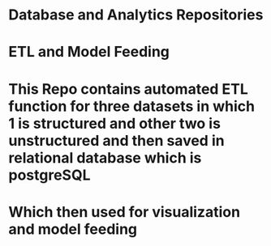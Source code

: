 # Database and Analytics Repositories
# ETL and Model Feeding


# This Repo contains automated ETL function for three datasets in which 1 is structured and other two is unstructured and then saved in relational database which is postgreSQL
# Which then used for visualization and model feeding



